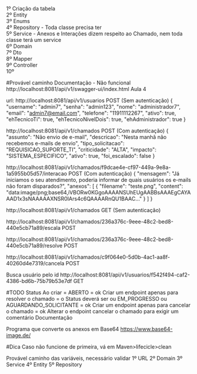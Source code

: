 1º Criação da tabela <br>
2º Entity <br>
3º Enums <br>
4º Repository - Toda classe precisa ter<br>
5º Service - Anexos e Interações dizem respeito ao Chamado, nem toda classe terá um service<br>
6º Domain <br>
7º Dto <br>
8º Mapper <br>
9º Controller <br>
10º <br>



#Provável caminho Documentação - Não funcional
http://localhost:8081/api/v1/swagger-ui/index.html
Aula 4


url: http://localhost:8081/api/v1/usuarios
POST (Sem autenticação)
{
"username": "admin7",
"senha": "admin123",
"nome": "administrador7",
"email": "admin7@email.com",
"telefone": "11911112267",
"ativo": true,
"ehTecnicoTi": true,
"ehTecnicoNivelDois": true,
"ehAdministrador": true
}


http://localhost:8081/api/v1/chamados
POST (Com autenticação)
{
"assunto": "Não envio de e-mail",
"descricao": "Nesta manhã não recebemos e-mails de envio",
"tipo_solicitacao": "REQUISICAO_SUPORTE_TI",
"criticidade": "ALTA",
"impacto": "SISTEMA_ESPECIFICO",
"ativo": true,
"foi_escalado": false
}

http://localhost:8081/api/v1/chamados/f9dcae4e-cf97-449a-9e8a-1a5955b05d57/interacao
POST (Com autenticação)
{
"mensagem": "Já iniciamos o seu atendimento, poderia informar de quais usuários os e-mails não foram disparados?",
"anexos": [
{
"filename": "teste.png",
"content": "data:image/png;base64,iVBORw0KGgoAAAANSUhEUgAABBsAAAEgCAYAAAD1x3sNAAAAAXNSR0IArs4c6QAAAARnQU1BAAC..."
}
]
}

http://localhost:8081/api/v1/chamados
GET (Sem autenticação)

http://localhost:8081/api/v1/chamados/236a376c-9eee-48c2-bed8-440e5cb71a89/escala
POST

http://localhost:8081/api/v1/chamados/236a376c-9eee-48c2-bed8-440e5cb71a89/resolve
POST

http://localhost:8081/api/v1/chamados/c9f064e0-5d0b-4ac1-aa8f-40260d4e7319/cancela
POST

Busca usuário pelo id
http://localhost:8081/api/v1/usuarios/f542f494-caf2-4386-bd6b-75b79b53e7df
GET

#TODO Status
Ao criar = ABERTO = ok
Criar um endpoint apenas para resolver o chamado = o Status deverá ser ou EM_PROGRESSO ou AGUARDANDO_SOLICITANTE = ok
Criar um endpoint apenas para cancelar o chamado = ok
Alterar o endpoint cancelar o chamado para exigir um comentário
Documentação

Programa que converte os anexos em Base64
https://www.base64-image.de/

#Dica
Caso não funcione de primeira, vá em Maven>lifecicle>clean

Provável caminho das variáveis, necessário validar
1º URL
2º Domain
3º Service
4º Entity 
5º Repository

